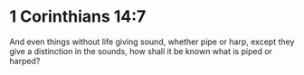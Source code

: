 # 1 Corinthians 14:7

And even things without life giving sound, whether pipe or harp, except they give a distinction in the sounds, how shall it be known what is piped or harped?